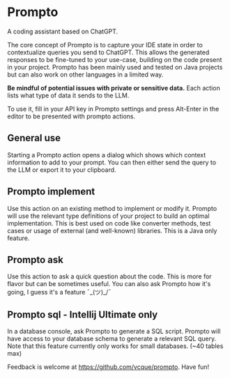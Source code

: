 # Prompto

A coding assistant based on ChatGPT.

The core concept of Prompto is to capture your IDE state in order to contextualize queries you send to ChatGPT. This allows the generated responses to be fine-tuned to your use-case, building on the code present in your project. Prompto has been mainly used and tested on Java projects but can also work on other languages in a limited way.

**Be mindful of potential issues with private or sensitive data.** Each action lists what type of data it sends to the LLM.

To use it, fill in your API key in Prompto settings and press Alt-Enter in the editor to be presented with prompto actions.

## General use

Starting a Prompto action opens a dialog which shows which context information to add to your prompt. You can then either send the query to the LLM or export it to your clipboard.

## Prompto implement

Use this action on an existing method to implement or modify it. Prompto will use the relevant type definitions of your project to build an optimal implementation. This is best used on code like converter methods, test cases or usage of external (and well-known) libraries. This is a Java only feature.

## Prompto ask

Use this action to ask a quick question about the code. This is more for flavor but can be sometimes useful. You can also ask Prompto how it's going, I guess it's a feature ¯\_(ツ)_/¯

## Prompto sql - Intellij Ultimate only

In a database console, ask Prompto to generate a SQL script. Prompto will have access to your database schema to generate a relevant SQL query. Note that this feature currently only works for small databases. (~40 tables max)

Feedback is welcome at https://github.com/vcque/prompto. Have fun!